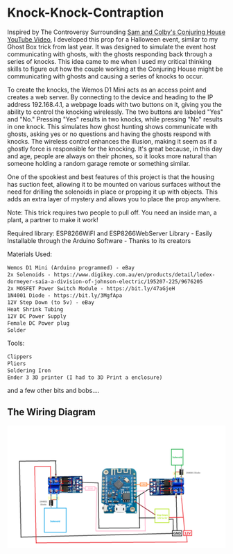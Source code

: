# Knock-Knock-Contraption
Inspired  by The Controversy Surrounding [Sam and Colby's Conjuring House YouTube Video](https://youtu.be/U5lR8GdcJyo?t=1618), I developed this prop for a Halloween event, similar to my Ghost Box trick from last year. It was designed to simulate the event host communicating with ghosts, with the ghosts responding back through a series of knocks. This idea came to me when I used my critical thinking skills to figure out how the couple working at the Conjuring House might be communicating with ghosts and causing a series of knocks to occur. 

To create the knocks, the Wemos D1 Mini acts as an access point and creates a web server. By connecting to the device and heading to the IP address 192.168.4.1, a webpage loads with two buttons on it, giving you the ability to control the knocking wirelessly. The two buttons are labeled "Yes" and "No." Pressing "Yes" results in two knocks, while pressing "No" results in one knock. This simulates how ghost hunting shows communicate with ghosts, asking yes or no questions and having the ghosts respond with knocks. The wireless control enhances the illusion, making it seem as if a ghostly force is responsible for the knocking. It's great because, in this day and age, people are always on their phones, so it looks more natural than someone holding a random garage remote or something similar.

One of the spookiest and best features of this project is that the housing has suction feet, allowing it to be mounted on various surfaces without the need for drilling the solenoids in place or propping it up with objects. This adds an extra layer of mystery and allows you to place the prop anywhere.

Note: This trick requires two people to pull off. You need an inside man, a plant, a partner to make it work!

Required library:
ESP8266WiFI and ESP8266WebServer Library - Easily Installable through the Arduino Software - Thanks to its creators

 Materials Used:

    Wemos D1 Mini (Arduino programmed) - eBay
    2x Solenoids - https://www.digikey.com.au/en/products/detail/ledex-dormeyer-saia-a-division-of-johnson-electric/195207-225/9676205
    2x MOSFET Power Switch Module - https://bit.ly/47aGjeH
    1N4001 Diode - https://bit.ly/3MgfApa
    12V Step Down (to 5v) - eBay
    Heat Shrink Tubing
    12V DC Power Supply
    Female DC Power plug
    Solder

 Tools:

    Clippers
    Pliers
    Soldering Iron
    Ender 3 3D printer (I had to 3D Print a enclosure)

   and a few other bits and bobs....




## The Wiring Diagram
[![IMAGE ALT TEXT HERE](https://github.com/Thats-so-Mo/Knock-Knock-Contraption/blob/main/Wiring%20Diagram%20for%20Solenoids.png?raw=true)](https://github.com/Thats-so-Mo/Knock-Knock-Contraption/blob/main/Wiring%20Diagram%20for%20Solenoids.png?raw=true)


